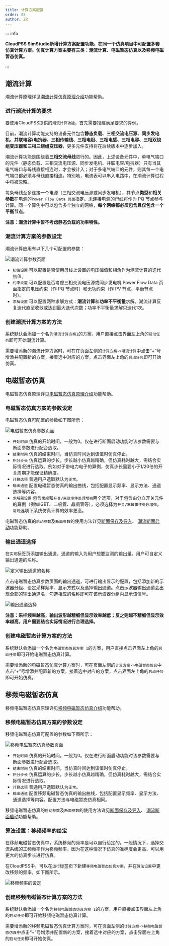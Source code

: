 ```yaml
---
title: 计算方案配置
order: 85
author: ZR
---
```


::: info

**CloudPSS SimStudio新增计算方案配置功能，在同一个仿真项目中可配置多套仿真计算方案。仿真计算方案主要有三类：潮流计算、电磁暂态仿真以及移频电磁暂态仿真。**

:::



## 潮流计算

潮流计算原理详见[潮流计算仿真原理介绍](../../Powerflow/PowerFlowIntro/index.md)功能帮助。

### 进行潮流计算的要求

要使用CloudPSS提供的`潮流计算功能`，首先需要搭建满足要求的算例。 

目前，潮流计算功能支持的设备元件包含**静态负载、三相交流电压源、同步发电机、并联电容/电抗器、三相传输线、三相电阻、三相电感、三相电容、三相双绕组变压器和三相三绕组变压器**，更多元件支持将在后续版本中逐步加入。

潮流计算功能是围绕着**三相交流母线**进行的。因此，上述设备元件中，单电气端口的元件（静态负载、三相交流电压源、同步发电机、并联电容/电抗器）只有当其电气端口与母线直接相连时，才会被计入；对于多电气端口的元件，则其每一个电气端口都必须与母线直接相连。特别地，电流表可以串入电路中，在潮流计算过程中将被忽略。

每条母线至多连接一个电源（三相交流电压源或同步发电机），其节点**类型**和**相关参数**在电源的`Power Flow Data 页面`指定。未连接电源的母线将作为 PQ 节点参与计算。同一个算例中可以包含多个独立的网络，**每个网络都必须包含且仅包含一个平衡节点**。


**注意：潮流计算中暂不考虑静态负载的功率特性。**


### 潮流计算方案的参数设定

潮流计算应用有以下几个可配置的参数：

![潮流计算参数页面](./A6.png "潮流计算参数页面")

+ `初值设置` 
  可以配置是否使用母线上设置的电压幅值和相角作为潮流计算的迭代初值。
+ `约束设置`
  可以配置是否考虑三相交流电压源或同步发电机 Power Flow Data 页面指定的电压约束（作 PQ 节点时）和无功约束（作 PV 节点、平衡节点时）。
+ `求解设置`
  可以配置两种求解方式：**潮流计算**和**功率不平衡量**求解。潮流计算反复迭代直至收敛或达到最大迭代次数；功率不平衡量求解只迭代1次。

<!-- + 求解器选择
  可以选择“仅求解当前母线电压下功率不平衡量”，此时，将不进行潮流计算，而是直接以母线的电压作为潮流计算的结果输出，并给出各线路在该电压下的潮流及母线上的功率不平衡量。 -->

### 创建潮流计算方案的方法

系统默认会添加一个名为`潮流计算方案1`的方案，用户直接点击界面左上角的`启动任务`即可开始潮流计算。

需要增添新的潮流计算方案时，可在在页面左侧的`计算方案->潮流计算`中点击“+”号增添并配置新的方案，接着选中对应的方案，点击界面左上角的`启动任务`即可开始仿真。


## 电磁暂态仿真

电磁暂态仿真原理详见[电磁暂态仿真原理介绍](../../EMTP/EMTPIntro/index.md)功能帮助。

### 电磁暂态仿真方案的参数设定

电磁暂态仿真可配置的参数如下图所示：

![电磁暂态仿真参数页面](./T1.png "电磁暂态仿真参数页面")

+ `开始时间` 
  仿真的开始时间，一般为0。仅在进行断面启动功能时该参数需要与断面参数进行配合选取。
+ `结束时间` 
  仿真的结束时间，当仿真时间达到该值时仿真停止。
+ `积分步长` 
  仿真运算的步长，步长越小仿真越精确，但仿真耗时越大，需结合实际情况进行选取。例如对于带电力电子的算例，仿真步长需要小于1/20倍的开关周期才能保证精确度。
+ `计算选项` 
  普通用户选取默认为`正常`。
+ `输出通道` 
  配置电磁暂态仿真的输出曲线，包括配置显示频率、显示方法、通道选择等内容。
+ `求解器设置` 
  包含`常规`和`开关/离散事件处理增强`两个选项，对于包含由分立开关元件的算例（例如IGBT、二极管、晶闸管等），必须选择为`开关/离散事件处理增强`。`常规`选项下系统仿真计算的效率更高。

电磁暂态仿真的`启动参数`及`断面参数`的使用方法详见[断面保存及导入](../../EMTP/Snapshot/index.md)、 [潮流断面启动](../../EMTP/Initialization/index.md)功能帮助。

### 输出通道选择

在`实现`标签页添加输出通道，通道的输入为用户想要监测的输出量。用户可自定义输出通道的名称。

![定义输出通道的名称](./定义输出通道名称.png "定义输出通道的名称")

点击电磁暂态仿真参数页面的输出通道，可进行输出显示的配置，包括添加新的示波器分组、设定采样频率、显示方式以及选择输出通道。点击示波器输出通道会出现全部的输出通道名，勾选相应的名称即可在该示波器分组内显示该信号。

![输出通道选择](./T4.png "输出通道选择")

**注意：采样频率越高，输出波形越精细但显示效率越低；反之则越不精细但显示效率越高。用户需要结合实际情况进行合理选择。**

### 创建电磁暂态计算方案的方法

系统默认会添加一个名为`电磁暂态仿真方案 1`的方案，用户直接点击界面左上角的`启动任务`即可开始电磁暂态仿真计算。

需要增添新的电磁暂态仿真计算方案时，可在页面左侧的`计算方案->电磁暂态仿真`中点击“+”号增添并配置新的方案，接着选中对应的方案，点击界面左上角的`启动任务`即可开始仿真。



## 移频电磁暂态仿真

移频电磁暂态仿真原理详见[移频电磁暂态仿真介绍](../../SFEMT/SFAIntro/index.md)功能帮助。

### 移频电磁暂态仿真方案的参数设定

移频电磁暂态仿真可配置的参数如下图所示：

![移频电磁暂态仿真参数页面](./T2.png "移频电磁暂态仿真参数页面")

+ `开始时间` 
  仿真的开始时间，一般为0。仅在进行断面启动功能时该参数需要与断面参数进行配合选取。
+ `结束时间` 
  仿真的结束时间，当仿真时间达到该值时仿真停止。
+ `积分步长` 
  仿真运算的步长，步长越小仿真越精确，但仿真耗时越大，需结合实际情况进行选取。
+ `计算选项` 
  普通用户选取默认为`正常`。
+ `输出通道` 
  配置移频电磁暂态仿真的输出曲线，包括配置显示频率、显示方法、通道选择等内容。配置方法与电磁暂态仿真相同。

移频电磁暂态仿真的`启动参数`及`断面参数`的使用方法详见[断面保存及导入](../../EMTP/Snapshot/index.md)、 [潮流断面启动](../../EMTP/Initialization/index.md)功能帮助。

### 算法设置：移频频率的给定

在移频电磁暂态仿真中，系统移频的频率是可以自行给定的。一般情况下，选择交流系统的工频频率作为移频频率，因为在这种情况下仿真的准确度会更高、可以用更大的仿真步长进行仿真。

在CloudPSS中，可以在`运行`标签页下新建`移频电磁暂态仿真方案`，并在`算法设置`中更改移频的频率，如下图所示。

![移频频率的设定](./RLC2.png "移频频率的设定")

### 创建移频电磁暂态计算方案的方法

系统默认会添加一个名为`移频电磁暂态仿真方案 1`的方案，用户直接点击界面左上角的`启动任务`即可开始移频电磁暂态仿真计算。

需要增添新的移频电磁暂态仿真计算方案时，可在页面左侧的`计算方案->移频电磁暂态仿真`中点击“+”号增添并配置新的方案，接着选中对应的方案，点击界面左上角的`启动任务`即可开始仿真。





